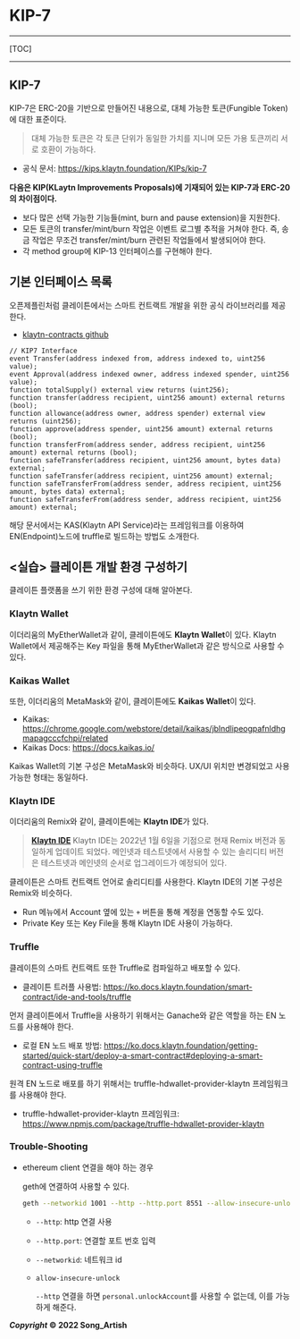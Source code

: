 # KIP-7

---

[TOC]

---

## 

## KIP-7

KIP-7은 ERC-20을 기반으로 만들어진 내용으로, 대체 가능한 토큰(Fungible Token)에 대한 표준이다.

> 대체 가능한 토큰은 각 토큰 단위가 동일한 가치를 지니며 모든 가용 토큰끼리 서로 호환이 가능하다.

- 공식 문서: https://kips.klaytn.foundation/KIPs/kip-7

**다음은 KIP(KLaytn Improvements Proposals)에 기재되어 있는 KIP-7과 ERC-20의 차이점이다.**

- 보다 많은 선택 가능한 기능들(mint, burn and pause extension)을 지원한다.
- 모든 토큰의 transfer/mint/burn 작업은 이벤트 로그별 추적을 거쳐야 한다.
  즉, 송금 작업은 무조건 transfer/mint/burn 관련된 작업들에서 발생되어야 한다.
- 각 method group에 KIP-13 인터페이스를 구현해야 한다.

## 기본 인터페이스 목록

오픈제플린처럼 클레이튼에서는 스마트 컨트랙트 개발을 위한 공식 라이브러리를 제공한다.

- [klaytn-contracts github](https://github.com/klaytn/klaytn-contracts)

```solidity
// KIP7 Interface
event Transfer(address indexed from, address indexed to, uint256 value);
event Approval(address indexed owner, address indexed spender, uint256 value);
function totalSupply() external view returns (uint256);
function transfer(address recipient, uint256 amount) external returns (bool);
function allowance(address owner, address spender) external view returns (uint256);
function approve(address spender, uint256 amount) external returns (bool);
function transferFrom(address sender, address recipient, uint256 amount) external returns (bool);
function safeTransfer(address recipient, uint256 amount, bytes data) external;
function safeTransfer(address recipient, uint256 amount) external;
function safeTransferFrom(address sender, address recipient, uint256 amount, bytes data) external;
function safeTransferFrom(address sender, address recipient, uint256 amount) external;
```

해당 문서에서는 KAS(Klaytn API Service)라는 프레임워크를 이용하여 EN(Endpoint)노드에 truffle로 빌드하는 방법도 소개한다.



## <실습> 클레이튼 개발 환경 구성하기

클레이튼 플랫폼을 쓰기 위한 환경 구성에 대해 알아본다.

### Klaytn Wallet

이더리움의 MyEtherWallet과 같이, 클레이튼에도 **Klaytn Wallet**이 있다. Klaytn Wallet에서 제공해주는 Key 파일을 통해 MyEtherWallet과 같은 방식으로 사용할 수 있다.

### Kaikas Wallet

또한, 이더리움의 MetaMask와 같이, 클레이튼에도 **Kaikas Wallet**이 있다.

- Kaikas: https://chrome.google.com/webstore/detail/kaikas/jblndlipeogpafnldhgmapagcccfchpi/related
- Kaikas Docs: https://docs.kaikas.io/

Kaikas Wallet의 기본 구성은 MetaMask와 비슷하다. UX/UI 위치만 변경되었고 사용 가능한 형태는 동일하다.

### Klaytn IDE

이더리움의 Remix와 같이, 클레이튼에는 **Klaytn IDE**가 있다.

> **[Klaytn IDE](https://ide.klaytn.foundation/)**
> Klaytn IDE는 2022년 1월 6일을 기점으로 현재 Remix 버전과 동일하게 업데이트 되었다. 메인넷과 테스트넷에서 사용할 수 있는 솔리디티 버전은 테스트넷과 메인넷의 순서로 업그레이드가 예정되어 있다.

클레이튼은 스마트 컨트랙트 언어로 솔리디티를 사용한다. Klaytn IDE의 기본 구성은 Remix와 비슷하다.

- Run 메뉴에서 Account 옆에 있는 `+` 버튼을 통해 계정을 연동할 수도 있다.
- Private Key 또는 Key File을 통해 Klaytn IDE 사용이 가능하다.

### Truffle

클레이튼의 스마트 컨트랙트 또한 Truffle로 컴파일하고 배포할 수 있다.

- 클레이튼 트러플 사용법: https://ko.docs.klaytn.foundation/smart-contract/ide-and-tools/truffle

먼저 클레이튼에서 Truffle을 사용하기 위해서는 Ganache와 같은 역할을 하는 EN 노드를 사용해야 한다.

- 로컬 EN 노드 배포 방법: https://ko.docs.klaytn.foundation/getting-started/quick-start/deploy-a-smart-contract#deploying-a-smart-contract-using-truffle

원격 EN 노드로 배포를 하기 위해서는 truffle-hdwallet-provider-klaytn 프레임워크를 사용해야 한다.

- truffle-hdwallet-provider-klaytn 프레임워크: https://www.npmjs.com/package/truffle-hdwallet-provider-klaytn

### Trouble-Shooting

- ethereum client 연결을 해야 하는 경우
  
  geth에 연결하여 사용할 수 있다.
  
  ```bash
  geth --networkid 1001 --http --http.port 8551 --allow-insecure-unlock console
  ```
  
  - `--http`: http 연결 사용
  
  - `--http.port`: 연결할 포트 번호 입력
  
  - `--networkid`: 네트워크 id
  
  - `allow-insecure-unlock`
    
    `--http` 연결을 하면 `personal.unlockAccount`를 사용할 수 없는데, 이를 가능하게 해준다.



***Copyright* © 2022 Song_Artish**